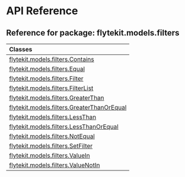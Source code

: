 # API Reference

## Reference for package: flytekit.models.filters

| Classes  |
| :------------- |
| [flytekit.models.filters.Contains](flytekit_models_filters_contains) |
| [flytekit.models.filters.Equal](flytekit_models_filters_equal) |
| [flytekit.models.filters.Filter](flytekit_models_filters_filter) |
| [flytekit.models.filters.FilterList](flytekit_models_filters_filterlist) |
| [flytekit.models.filters.GreaterThan](flytekit_models_filters_greaterthan) |
| [flytekit.models.filters.GreaterThanOrEqual](flytekit_models_filters_greaterthanorequal) |
| [flytekit.models.filters.LessThan](flytekit_models_filters_lessthan) |
| [flytekit.models.filters.LessThanOrEqual](flytekit_models_filters_lessthanorequal) |
| [flytekit.models.filters.NotEqual](flytekit_models_filters_notequal) |
| [flytekit.models.filters.SetFilter](flytekit_models_filters_setfilter) |
| [flytekit.models.filters.ValueIn](flytekit_models_filters_valuein) |
| [flytekit.models.filters.ValueNotIn](flytekit_models_filters_valuenotin) |
